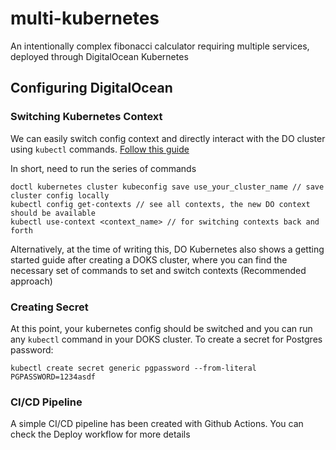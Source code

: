 # multi-kubernetes
An intentionally complex fibonacci calculator requiring multiple services, deployed through DigitalOcean Kubernetes


## Configuring DigitalOcean

### Switching Kubernetes Context
We can easily switch config context and directly interact with the DO cluster using `kubectl` commands. [Follow this guide](https://docs.digitalocean.com/products/kubernetes/how-to/connect-to-cluster)

In short, need to run the series of commands
```
doctl kubernetes cluster kubeconfig save use_your_cluster_name // save cluster config locally
kubectl config get-contexts // see all contexts, the new DO context should be available
kubectl use-context <context_name> // for switching contexts back and forth
```

Alternatively, at the time of writing this, DO Kubernetes also shows a getting started guide after creating a DOKS cluster, where you 
can find the necessary set of commands to set and switch contexts (Recommended approach)


### Creating Secret
At this point, your kubernetes config should be switched and you can run any `kubectl` command in your DOKS cluster. To create a secret for Postgres password:
```
kubectl create secret generic pgpassword --from-literal PGPASSWORD=1234asdf
```

### CI/CD Pipeline
A simple CI/CD pipeline has been created with Github Actions. You can check the Deploy workflow for more details